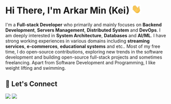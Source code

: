 # Hi There, I'm Arkar Min (Kei) <img src="https://raw.githubusercontent.com/ABSphreak/ABSphreak/master/gifs/Hi.gif" width="30px">

I'm a **Full-stack Developer** who primarily and mainly focuses on **Backend Development**, **Servers Management**, **Distributed System** and **DevOps**. I am deeply interested in **System Architecture**, **Databases** and **AI/ML**. I have strong working experiences in various domains including **streaming services**, **e-commerces**, **educational systems** and etc.. Most of my free time, I do open-source contributions, exploring new trends in the software development and building open-source full-stack projects and sometimes freelancing. Apart from Software Development and Programming, I like weight lifting and swimming.

## 🤝 Let's Connect
<p>
  <a href="https://www.linkedin.com/in/arkar-min-97410b308/"><img src="https://cdn2.iconfinder.com/data/icons/social-media-2285/512/1_Linkedin_unofficial_colored_svg-128.png" width="40"></a>
  <a href="https://x.com/amin_dev_7"><img src="https://cdn2.iconfinder.com/data/icons/social-media-2285/512/1_Twitter3_colored_svg-64.png" width="40"></a>
</p>
